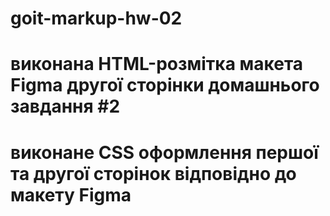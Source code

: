 # goit-markup-hw-02
# виконана HTML-розмітка макета Figma другої сторінки домашнього завдання #2 
# виконане CSS оформлення першої та другої сторінок відповідно до макету Figma 
